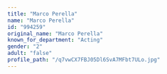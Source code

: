 ```yaml
---
title: "Marco Perella"
name: "Marco Perella"
id: "994259"
original_name: "Marco Perella"
known_for_department: "Acting"
gender: "2"
adult: "false"
profile_path: "/q7vwCX7FBJ05Dl6SvA7MFbt7ULo.jpg"
---
```

